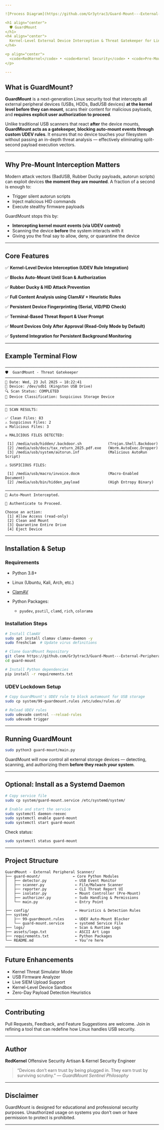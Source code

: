 ```yaml
---

![Process Diagram](https://github.com/Gr3ytrac3/Guard-Mount---External-Peripheral-Scanner/blob/b5dbbb53f08e5192246df2ff8e7643b0ae4676ab/guard-mount.png)

<h1 align="center">
  🛡️ GuardMount
</h1>
<h4 align="center">
  Kernel-Level External Device Interception & Threat Gatekeeper for Linux
</h4>

<p align="center">
  <code>RedKernel</code> • <code>Kernel Security</code> • <code>Pre-Mount Threat Interception</code> • <code>Advanced Red Team Defense</code>
</p>

---
```


## What is GuardMount?

**GuardMount** is a next-generation Linux security tool that intercepts all external peripheral devices (USBs, HDDs, BadUSB devices) **at the kernel level before they can mount**, scans their content for malicious payloads, and **requires explicit user authorization to proceed**.

Unlike traditional USB scanners that react **after** the device mounts, **GuardMount acts as a gatekeeper, blocking auto-mount events through custom UDEV rules**. It ensures that no device touches your filesystem without passing an in-depth threat analysis — effectively eliminating split-second payload execution vectors.

---

## Why Pre-Mount Interception Matters

Modern attack vectors (BadUSB, Rubber Ducky payloads, autorun scripts) can exploit devices **the moment they are mounted**. A fraction of a second is enough to:

* Trigger silent autorun scripts
* Inject malicious HID commands
* Execute stealthy firmware payloads

GuardMount stops this by:

* **Intercepting kernel mount events (via UDEV control)**
* Scanning the device **before** the system interacts with it
* Giving you the final say to allow, deny, or quarantine the device

---

## Core Features

✅ **Kernel-Level Device Interception (UDEV Rule Integration)**

✅ **Blocks Auto-Mount Until Scan & Authorization**

✅ **Rubber Ducky & HID Attack Prevention**

✅ **Full Content Analysis using ClamAV + Heuristic Rules**

✅ **Persistent Device Fingerprinting (Serial, VID/PID Check)**

✅ **Terminal-Based Threat Report & User Prompt**

✅ **Mount Devices Only After Approval (Read-Only Mode by Default)**

✅ **Systemd Integration for Persistent Background Monitoring**

---

## Example Terminal Flow

```
───────────────────────────────────────────────────────────────────────
🛡️  GuardMount - Threat Gatekeeper
───────────────────────────────────────────────────────────────────────
📅 Date: Wed, 23 Jul 2025 — 18:22:41
📂 Device: /dev/sdb1 (Kingston USB Drive)
🔍 Scan Status: COMPLETED
🧠 Device Classification: Suspicious Storage Device

───────────────────────────────────────────────────────────────────────
🔬 SCAN RESULTS:

✅ Clean Files: 83
⚠️ Suspicious Files: 2
☠️ Malicious Files: 3

☠️ MALICIOUS FILES DETECTED:

 [1] /media/usb/hidden/.backdoor.sh            (Trojan.Shell.Backdoor)
 [2] /media/usb/docs/tax_return_2025.pdf.exe   (Worm.AutoExec.Dropper)
 [3] /media/usb/system/autorun.inf             (Malicious AutoRun Script)

⚠️ SUSPICIOUS FILES:

 [1] /media/usb/macro/invoice.docm             (Macro-Enabled Document)
 [2] /media/usb/bin/hidden_payload             (High Entropy Binary)

───────────────────────────────────────────────────────────────────────
🛑 Auto-Mount Intercepted.

🔐 Authenticate to Proceed.

Choose an action:
 [1] Allow Access (read-only)
 [2] Clean and Mount
 [3] Quarantine Entire Drive
 [4] Eject Device

```

---

## Installation & Setup

### Requirements

* Python 3.8+
* Linux (Ubuntu, Kali, Arch, etc.)
* [ClamAV](https://www.clamav.net/)
* Python Packages:

  * `pyudev`, `psutil`, `clamd`, `rich`, `colorama`

### Installation Steps

```bash
# Install ClamAV
sudo apt install clamav clamav-daemon -y
sudo freshclam  # Update virus definitions

# Clone GuardMount Repository
git clone https://github.com/Gr3ytrac3/Guard-Mount---External-Peripheral-Scanner.git
cd guard-mount

# Install Python dependencies
pip install -r requirements.txt
```

### UDEV Lockdown Setup

```bash
# Copy GuardMount's UDEV rule to block automount for USB storage
sudo cp system/99-guardmount.rules /etc/udev/rules.d/

# Reload UDEV rules
sudo udevadm control --reload-rules
sudo udevadm trigger
```

---

## Running GuardMount

```bash
sudo python3 guard-mount/main.py
```

GuardMount will now control all external storage devices — detecting, scanning, and authorizing them **before they reach your system**.

---

## Optional: Install as a Systemd Daemon

```bash
# Copy service file
sudo cp system/guard-mount.service /etc/systemd/system/

# Enable and start the service
sudo systemctl daemon-reexec
sudo systemctl enable guard-mount
sudo systemctl start guard-mount
```

Check status:

```bash
sudo systemctl status guard-mount
```

---

## Project Structure

```plaintext
GuardMount - External Peripheral Scanner/
├── guard-mount/               ← Core Python Modules
│   ├── detector.py             ← USB Event Monitor
│   ├── scanner.py              ← File/Malware Scanner
│   ├── reporter.py             ← CLI Threat Report UI
│   ├── isolator.py             ← Mount Controller (Pre-Mount)
│   ├── authorizer.py           ← Sudo Handling & Permissions
│   └── main.py                 ← Entry Point
│
├── config/                     ← Heuristics & Detection Rules
├── system/
│   ├── 99-guardmount.rules     ← UDEV Auto-Mount Blocker
│   └── guard-mount.service     ← systemd Service File
├── logs/                       ← Scan & Runtime Logs
├── assets/logo.txt             ← ASCII Art Logo
├── requirements.txt            ← Python Packages
└── README.md                   ← You’re here
```

---

## Future Enhancements

* Kernel Threat Simulator Mode
* USB Firmware Analyzer
* Live SIEM Upload Support
* Kernel-Level Device Sandbox
* Zero-Day Payload Detection Heuristics

---

## Contributing

Pull Requests, Feedback, and Feature Suggestions are welcome. Join in refining a tool that can redefine how Linux handles USB security.

---

## Author

**RedKernel**
Offensive Security Artisan & Kernel Security Engineer

> “Devices don’t earn trust by being plugged in. They earn trust by surviving scrutiny.”
> — *GuardMount Sentinel Philosophy*

---

## Disclaimer

GuardMount is designed for educational and professional security purposes. Unauthorized usage on systems you don’t own or have permission to protect is prohibited.

---
